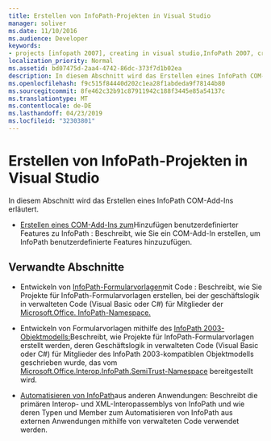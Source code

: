 ```yaml
---
title: Erstellen von InfoPath-Projekten in Visual Studio
manager: soliver
ms.date: 11/10/2016
ms.audience: Developer
keywords:
- projects [infopath 2007], creating in visual studio,InfoPath 2007, creating projects in Visual Studio
localization_priority: Normal
ms.assetid: bd07475d-2aa4-4742-86dc-373f7d1b02ea
description: In diesem Abschnitt wird das Erstellen eines InfoPath COM-Add-Ins erläutert.
ms.openlocfilehash: f9c515f84440d202c1ea28f1abdeda9f78144b80
ms.sourcegitcommit: 8fe462c32b91c87911942c188f3445e85a54137c
ms.translationtype: MT
ms.contentlocale: de-DE
ms.lasthandoff: 04/23/2019
ms.locfileid: "32303801"
---
```

# <a name="creating-infopath-projects-in-visual-studio"></a>Erstellen von InfoPath-Projekten in Visual Studio

In diesem Abschnitt wird das Erstellen eines InfoPath COM-Add-Ins erläutert. 

- [Erstellen eines COM-Add-Ins zum](how-to-create-a-com-add-in-to-add-custom-features-to-infopath.md)Hinzufügen benutzerdefinierter Features zu InfoPath : Beschreibt, wie Sie ein COM-Add-In erstellen, um InfoPath benutzerdefinierte Features hinzuzufügen.
    
## <a name="related-sections"></a>Verwandte Abschnitte

- Entwickeln von [InfoPath-Formularvorlagen](https://msdn.microsoft.com/library/b43ada73-349d-498f-a8bb-e8fd5020d207%28Office.15%29.aspx)mit Code : Beschreibt, wie Sie Projekte für InfoPath-Formularvorlagen erstellen, bei der geschäftslogik in verwalteten Code (Visual Basic oder C#) für Mitglieder der [Microsoft.Office. InfoPath-Namespace.](https://msdn.microsoft.com/library/Microsoft.Office.InfoPath.aspx) 
    
- Entwickeln von Formularvorlagen mithilfe des [InfoPath 2003-Objektmodells:](https://msdn.microsoft.com/library/c74cbcd0-4fe6-4eb7-a05c-f61e1868c42b%28Office.15%29.aspx)Beschreibt, wie Projekte für InfoPath-Formularvorlagen erstellt werden, deren Geschäftslogik in verwalteten Code (Visual Basic oder C#) für Mitglieder des InfoPath 2003-kompatiblen Objektmodells geschrieben wurde, das vom [Microsoft.Office.Interop.InfoPath.SemiTrust-Namespace](https://msdn.microsoft.com/library/Microsoft.Office.Interop.InfoPath.SemiTrust.aspx) bereitgestellt wird. 
    
- [Automatisieren von InfoPath](automating-infopath-from-other-applications.md)aus anderen Anwendungen: Beschreibt die primären Interop- und XML-Interopassemblys von InfoPath und wie deren Typen und Member zum Automatisieren von InfoPath aus externen Anwendungen mithilfe von verwalteten Code verwendet werden.
    

